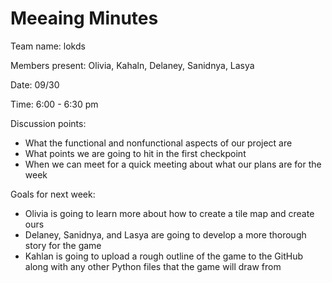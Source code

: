 # Meeaing Minutes
Team name: lokds

Members present: Olivia, Kahaln, Delaney, Sanidnya, Lasya

Date: 09/30

Time: 6:00 - 6:30 pm

Discussion points:
 * What the functional and nonfunctional aspects of our project are
 * What points we are going to hit in the first checkpoint
 * When we can meet for a quick meeting about what our plans are for the week

Goals for next week:
* Olivia is going to learn more about how to create a tile map and create ours
* Delaney, Sanidnya, and Lasya are going to develop a more thorough story for the game
* Kahlan is going to upload a rough outline of the game to the GitHub along with any other Python files that the game will draw from
